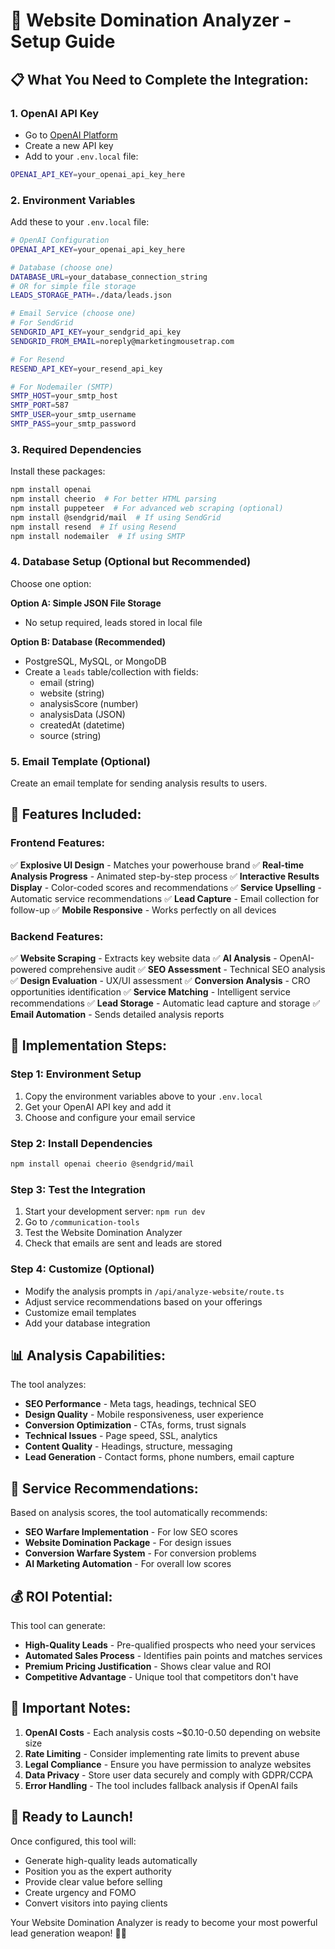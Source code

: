 # 🚀 Website Domination Analyzer - Setup Guide

## 📋 **What You Need to Complete the Integration:**

### **1. OpenAI API Key**
- Go to [OpenAI Platform](https://platform.openai.com/api-keys)
- Create a new API key
- Add to your `.env.local` file:
```bash
OPENAI_API_KEY=your_openai_api_key_here
```

### **2. Environment Variables**
Add these to your `.env.local` file:
```bash
# OpenAI Configuration
OPENAI_API_KEY=your_openai_api_key_here

# Database (choose one)
DATABASE_URL=your_database_connection_string
# OR for simple file storage
LEADS_STORAGE_PATH=./data/leads.json

# Email Service (choose one)
# For SendGrid
SENDGRID_API_KEY=your_sendgrid_api_key
SENDGRID_FROM_EMAIL=noreply@marketingmousetrap.com

# For Resend
RESEND_API_KEY=your_resend_api_key

# For Nodemailer (SMTP)
SMTP_HOST=your_smtp_host
SMTP_PORT=587
SMTP_USER=your_smtp_username
SMTP_PASS=your_smtp_password
```

### **3. Required Dependencies**
Install these packages:
```bash
npm install openai
npm install cheerio  # For better HTML parsing
npm install puppeteer  # For advanced web scraping (optional)
npm install @sendgrid/mail  # If using SendGrid
npm install resend  # If using Resend
npm install nodemailer  # If using SMTP
```

### **4. Database Setup (Optional but Recommended)**
Choose one option:

**Option A: Simple JSON File Storage**
- No setup required, leads stored in local file

**Option B: Database (Recommended)**
- PostgreSQL, MySQL, or MongoDB
- Create a `leads` table/collection with fields:
  - email (string)
  - website (string)
  - analysisScore (number)
  - analysisData (JSON)
  - createdAt (datetime)
  - source (string)

### **5. Email Template (Optional)**
Create an email template for sending analysis results to users.

## 🎯 **Features Included:**

### **Frontend Features:**
✅ **Explosive UI Design** - Matches your powerhouse brand
✅ **Real-time Analysis Progress** - Animated step-by-step process
✅ **Interactive Results Display** - Color-coded scores and recommendations
✅ **Service Upselling** - Automatic service recommendations
✅ **Lead Capture** - Email collection for follow-up
✅ **Mobile Responsive** - Works perfectly on all devices

### **Backend Features:**
✅ **Website Scraping** - Extracts key website data
✅ **AI Analysis** - OpenAI-powered comprehensive audit
✅ **SEO Assessment** - Technical SEO analysis
✅ **Design Evaluation** - UX/UI assessment
✅ **Conversion Analysis** - CRO opportunities identification
✅ **Service Matching** - Intelligent service recommendations
✅ **Lead Storage** - Automatic lead capture and storage
✅ **Email Automation** - Sends detailed analysis reports

## 🔧 **Implementation Steps:**

### **Step 1: Environment Setup**
1. Copy the environment variables above to your `.env.local`
2. Get your OpenAI API key and add it
3. Choose and configure your email service

### **Step 2: Install Dependencies**
```bash
npm install openai cheerio @sendgrid/mail
```

### **Step 3: Test the Integration**
1. Start your development server: `npm run dev`
2. Go to `/communication-tools`
3. Test the Website Domination Analyzer
4. Check that emails are sent and leads are stored

### **Step 4: Customize (Optional)**
- Modify the analysis prompts in `/api/analyze-website/route.ts`
- Adjust service recommendations based on your offerings
- Customize email templates
- Add your database integration

## 📊 **Analysis Capabilities:**

The tool analyzes:
- **SEO Performance** - Meta tags, headings, technical SEO
- **Design Quality** - Mobile responsiveness, user experience
- **Conversion Optimization** - CTAs, forms, trust signals
- **Technical Issues** - Page speed, SSL, analytics
- **Content Quality** - Headings, structure, messaging
- **Lead Generation** - Contact forms, phone numbers, email capture

## 🎯 **Service Recommendations:**

Based on analysis scores, the tool automatically recommends:
- **SEO Warfare Implementation** - For low SEO scores
- **Website Domination Package** - For design issues
- **Conversion Warfare System** - For conversion problems
- **AI Marketing Automation** - For overall low scores

## 💰 **ROI Potential:**

This tool can generate:
- **High-Quality Leads** - Pre-qualified prospects who need your services
- **Automated Sales Process** - Identifies pain points and matches services
- **Premium Pricing Justification** - Shows clear value and ROI
- **Competitive Advantage** - Unique tool that competitors don't have

## 🚨 **Important Notes:**

1. **OpenAI Costs** - Each analysis costs ~$0.10-0.50 depending on website size
2. **Rate Limiting** - Consider implementing rate limits to prevent abuse
3. **Legal Compliance** - Ensure you have permission to analyze websites
4. **Data Privacy** - Store user data securely and comply with GDPR/CCPA
5. **Error Handling** - The tool includes fallback analysis if OpenAI fails

## 🎉 **Ready to Launch!**

Once configured, this tool will:
- Generate high-quality leads automatically
- Position you as the expert authority
- Provide clear value before selling
- Create urgency and FOMO
- Convert visitors into paying clients

Your Website Domination Analyzer is ready to become your most powerful lead generation weapon! 🚀💥

